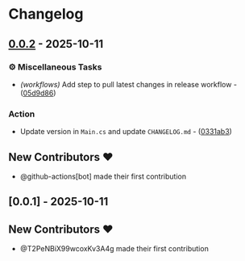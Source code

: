 # Changelog

## [0.0.2](https://github.com/T2PeNBiX99wcoxKv3A4g/HKSS.ShowHitbox/compare/v0.0.1..v0.0.2) - 2025-10-11

### ⚙️ Miscellaneous Tasks

- *(workflows)* Add step to pull latest changes in release workflow - ([05d9d86](https://github.com/T2PeNBiX99wcoxKv3A4g/HKSS.ShowHitbox/commit/05d9d86cf6946ffbe50fc707034f4bb0ca5e986a))

### Action

- Update version in `Main.cs` and update `CHANGELOG.md` - ([0331ab3](https://github.com/T2PeNBiX99wcoxKv3A4g/HKSS.ShowHitbox/commit/0331ab3989abd61d62ec4fe7f89068c51d866cac))

## New Contributors ❤️

* @github-actions[bot] made their first contribution

## [0.0.1] - 2025-10-11

## New Contributors ❤️

* @T2PeNBiX99wcoxKv3A4g made their first contribution

<!-- generated by git-cliff -->
